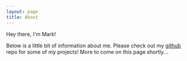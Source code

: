 ```yaml
---
layout: page
title: About
---
```


<p class="message">
  Hey there, I'm Mark!
</p>

Below is a little bit of information about me. Please check out my [github](https://github.com/mnkolev) repo for some of my projects! More to come on this page shortly...

